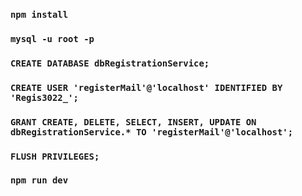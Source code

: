 ### `npm install`

### `mysql -u root -p`
### `CREATE DATABASE dbRegistrationService;`

### `CREATE USER 'registerMail'@'localhost' IDENTIFIED BY 'Regis3022_';`
### `GRANT CREATE, DELETE, SELECT, INSERT, UPDATE ON dbRegistrationService.* TO 'registerMail'@'localhost';`
### `FLUSH PRIVILEGES;`


### `npm run dev`
